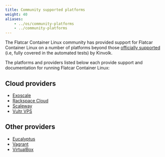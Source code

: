```yaml
---
title: Community supported platforms
weight: 40
aliases:
    - ../os/community-platforms
    - ../community-platforms
---
```


The Flatcar Container Linux community has provided support for Flatcar Container Linux on a number of platforms beyond those [officially supported][official-support] (i.e, fully covered in the automated tests) by Kinvolk.



The platforms and providers listed below each provide support and documentation for running Flatcar Container Linux:

## Cloud providers

* [Exoscale][exoscale]
* [Rackspace Cloud][rackspace]
* [Scaleway][scaleway]
* [Vultr VPS][vultr]

## Other providers

* [Eucalyptus][eucalyptus]
* [Vagrant][vagrant]
* [VirtualBox][virtualbox]

[exoscale]: exoscale
[rackspace]: rackspace
[vultr]: vultr
[eucalyptus]: eucalyptus
[scaleway]: scaleway
[vagrant]: ../vms/vagrant
[virtualbox]: ../vms/virtualbox
[official-support]: ../../
